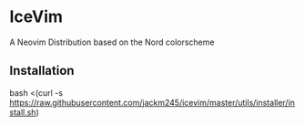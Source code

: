 # IceVim
 A Neovim Distribution based on the Nord colorscheme

## Installation

bash <(curl -s https://raw.githubusercontent.com/jackm245/icevim/master/utils/installer/install.sh)
